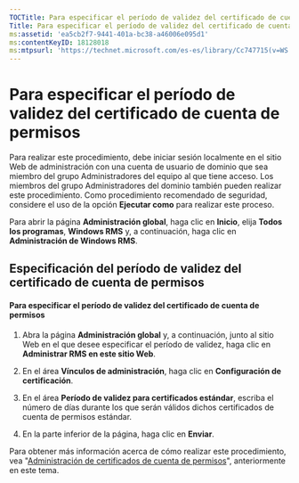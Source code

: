 ```yaml
---
TOCTitle: Para especificar el período de validez del certificado de cuenta de permisos
Title: Para especificar el período de validez del certificado de cuenta de permisos
ms:assetid: 'ea5cb2f7-9441-401a-bc38-a46006e095d1'
ms:contentKeyID: 18128018
ms:mtpsurl: 'https://technet.microsoft.com/es-es/library/Cc747715(v=WS.10)'
---
```


Para especificar el período de validez del certificado de cuenta de permisos
============================================================================

Para realizar este procedimiento, debe iniciar sesión localmente en el sitio Web de administración con una cuenta de usuario de dominio que sea miembro del grupo Administradores del equipo al que tiene acceso. Los miembros del grupo Administradores del dominio también pueden realizar este procedimiento. Como procedimiento recomendado de seguridad, considere el uso de la opción **Ejecutar como** para realizar este proceso.

Para abrir la página **Administración global**, haga clic en **Inicio**, elija **Todos los programas**, **Windows RMS** y, a continuación, haga clic en **Administración de Windows RMS**.

Especificación del período de validez del certificado de cuenta de permisos
---------------------------------------------------------------------------

#### Para especificar el período de validez del certificado de cuenta de permisos

1.  Abra la página **Administración global** y, a continuación, junto al sitio Web en el que desee especificar el período de validez, haga clic en **Administrar RMS en este sitio Web**.

2.  En el área **Vínculos de administración**, haga clic en **Configuración de certificación**.

3.  En el área **Período de validez para certificados estándar**, escriba el número de días durante los que serán válidos dichos certificados de cuenta de permisos estándar.

4.  En la parte inferior de la página, haga clic en **Enviar**.

Para obtener más información acerca de cómo realizar este procedimiento, vea "[Administración de certificados de cuenta de permisos](https://technet.microsoft.com/49c5c2ba-e197-4e4b-b3b3-b3248f068bcc)", anteriormente en este tema.

